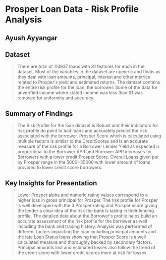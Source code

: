 # Prosper Loan Data - Risk Profile Analysis
## Ayush Ayyangar


## Dataset

> There are  total of 113937 loans with 81 features for each in the dataset.  Most of the variables in the dataset are numeric and floats as they deal with loan amounts, principal, interest and other metrics related to Prosper's yield and estimated returns. The dataset  contains the entire risk profile for the loan, the borrower. Some of the data for unverified income where stated income was less than $1 was removed for uniformity and accuracy.


## Summary of Findings

> The Risk Profile for the loan dataset is Robust and their indicators for risk profile do point to bad loans and accurately predict the risk associated with the borrower.
> Prosper Score which is calculated using multiple factors is similar to the CreditScores and is an accurate measure of the risk profile for a Borrower
> Lender Yield as expected is proportional to the Borrower APR and Borrower APR increases for Borrowers with a lower credit Prosper Score.
> Overall Loans given put by Prosper range in the $5000-$35000 with lower amount of loans provided to lower credit score borrowers.

## Key Insights for Presentation

> Lower Prosper alpha and numeric rating values correspond to a higher loss in gross principal for Prosper. The risk profile for Prosper is well developed with the 3 Prosper rating and Prosper score giving the lender a clear idea of the risk the bank is taking in their lending profile.
> The detailed data about the Borrower's profile helps build an accurate assessment of the risk profile for the borrower as well including the bank and trading history.
> Analysis was performed of different factors impacting the loan including prinicpal amounts and the late Loan Status loans showing that Prosper Score is a well calculated measure and thoroughly backed by secondary factors.
> Principal amounts lost and estimated losses also follow the trend of the credit score with lower credit scores more at risk for losses.
